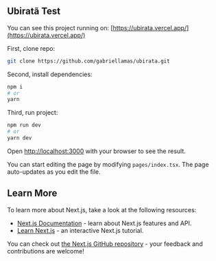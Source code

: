 ## Ubiratã Test

You can see this project running on:
[https://ubirata.vercel.app/](https://ubirata.vercel.app/)

First, clone repo:

```bash
git clone https://github.com/gabriellamas/ubirata.git
```

Second, install dependencies:

```bash
npm i
# or
yarn
```

Third, run project:

```bash
npm run dev
# or
yarn dev
```

Open [http://localhost:3000](http://localhost:3000) with your browser to see the result.

You can start editing the page by modifying `pages/index.tsx`. The page auto-updates as you edit the file.

## Learn More

To learn more about Next.js, take a look at the following resources:

- [Next.js Documentation](https://nextjs.org/docs) - learn about Next.js features and API.
- [Learn Next.js](https://nextjs.org/learn) - an interactive Next.js tutorial.

You can check out [the Next.js GitHub repository](https://github.com/vercel/next.js/) - your feedback and contributions are welcome!
